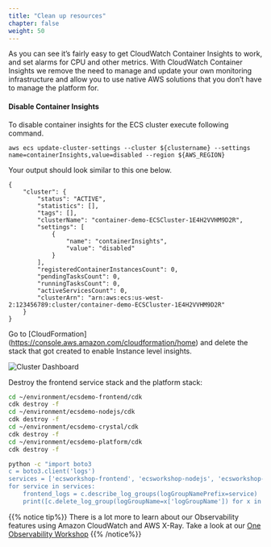 ```yaml
---
title: "Clean up resources"
chapter: false
weight: 50
---
```


As you can see it’s fairly easy to get CloudWatch Container Insights to work, and set alarms for CPU and other metrics. With CloudWatch Container Insights we remove the need to manage and update your own monitoring infrastructure and allow you to use native AWS solutions that you don’t have to manage the platform for.

#### Disable Container Insights
To disable container insights for the ECS cluster execute following command.

```
aws ecs update-cluster-settings --cluster ${clustername} --settings name=containerInsights,value=disabled --region ${AWS_REGION}
```
Your output should look similar to this one below.

```
{
    "cluster": {
        "status": "ACTIVE", 
        "statistics": [], 
        "tags": [], 
        "clusterName": "container-demo-ECSCluster-1E4H2VVHM9D2R", 
        "settings": [
            {
                "name": "containerInsights", 
                "value": "disabled"
            }
        ], 
        "registeredContainerInstancesCount": 0, 
        "pendingTasksCount": 0, 
        "runningTasksCount": 0, 
        "activeServicesCount": 0, 
        "clusterArn": "arn:aws:ecs:us-west-2:123456789:cluster/container-demo-ECSCluster-1E4H2VVHM9D2R"
    }
}
```
Go to [CloudFormation] (https://console.aws.amazon.com/cloudformation/home) and delete the stack that got created to enable Instance level insights.

![Cluster Dashboard](/images/ContainerInsights29.png)


Destroy the frontend service stack and the platform stack:

```bash
cd ~/environment/ecsdemo-frontend/cdk
cdk destroy -f
cd ~/environment/ecsdemo-nodejs/cdk
cdk destroy -f
cd ~/environment/ecsdemo-crystal/cdk
cdk destroy -f
cd ~/environment/ecsdemo-platform/cdk
cdk destroy -f

python -c "import boto3
c = boto3.client('logs')
services = ['ecsworkshop-frontend', 'ecsworkshop-nodejs', 'ecsworkshop-crystal']
for service in services:
    frontend_logs = c.describe_log_groups(logGroupNamePrefix=service)
    print([c.delete_log_group(logGroupName=x['logGroupName']) for x in frontend_logs['logGroups']])"

```

{{% notice tip%}}
There is a lot more to learn about our Observability features using Amazon CloudWatch and AWS X-Ray. Take a look at our [One Observability Workshop](https://observability.workshop.aws)
{{% /notice%}}

